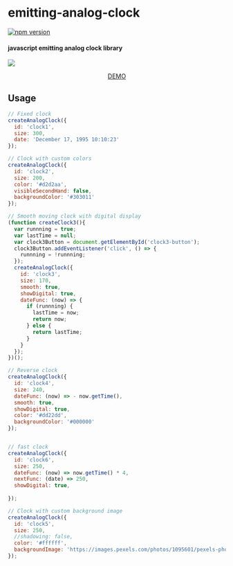 emitting-analog-clock
========

[![npm version](https://badge.fury.io/js/emitting-analog-clock.svg)](https://badge.fury.io/js/emitting-analog-clock)

#### javascript emitting analog clock library ####

<a href="https://moritanian.github.io/emitting-analog-clock"><img src="https://moritanian.github.io/emitting-analog-clock/sample.png"/></a>


<p align="center"><a href="https://moritanian.github.io/emitting-analog-clock">DEMO</a></p>

## Usage
```index.js
// Fixed clock
createAnalogClock({
  id: 'clock1',
  size: 300,
  date: 'December 17, 1995 10:10:23'
});

// Clock with custom colors
createAnalogClock({
  id: 'clock2',
  size: 200,
  color: '#d2d2aa',
  visibleSecondHand: false,
  backgroundColor: '#303011'
});

// Smooth moving clock with digital display 
(function createClock3(){
  var runnning = true;
  var lastTime = null;
  var clock3Button = document.getElementById('clock3-button');
  clock3Button.addEventListener('click', () => {
    runnning = !runnning;
  });
  createAnalogClock({
    id: 'clock3',
    size: 170,
    smooth: true,
    showDigital: true,
    dateFunc: (now) => {
      if (runnning) {
        lastTime = now;
        return now;
      } else {
        return lastTime;
      }
    }
  });
})();

// Reverse clock
createAnalogClock({
  id: 'clock4',
  size: 240,
  dateFunc: (now) => - now.getTime(),
  smooth: true,
  showDigital: true,
  color: '#dd22dd',
  backgroundColor: '#000000'
});


// fast clock
createAnalogClock({
  id: 'clock6',
  size: 250,
  dateFunc: (now) => now.getTime() * 4,
  nextFunc: (date) => 250,
  showDigital: true,
  
});

// Clock with custom background image
createAnalogClock({
  id: 'clock5',
  size: 250,
  //shadowing: false,
  color: '#ffffff',
  backgroundImage: 'https://images.pexels.com/photos/1095601/pexels-photo-1095601.jpeg'
});
```
